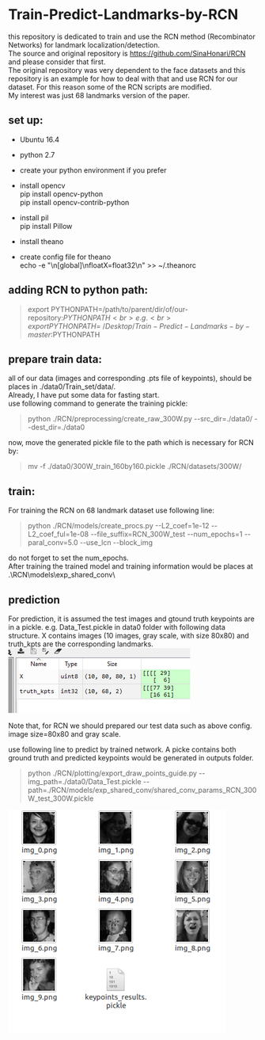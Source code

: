 # Train-Predict-Landmarks-by-RCN
this repository is dedicated to train and use the RCN method (Recombinator Networks) for landmark localization/detection. <br>
The source and original repository is https://github.com/SinaHonari/RCN and please consider that first. <br>
The original repository was very dependent to the face datasets and this repository is an example for how to deal with that and use RCN for our dataset. For this reason some of the RCN scripts are modified. <br>
My interest was just 68 landmarks version of the paper.

## set up:
- Ubuntu 16.4 <br>
- python 2.7 <br>
- create your python environment if you prefer <br>
- install opencv <br>
    pip install opencv-python <br>
    pip install opencv-contrib-python <br>
- install pil <br>
    pip install Pillow <br>

- install theano <br>
    
- create config file for theano <br>
echo -e "\n[global]\nfloatX=float32\n" >> ~/.theanorc <br>

## adding RCN to python path: 
> export PYTHONPATH=/path/to/parent/dir/of/our-repository:$PYTHONPATH <br>
e.g. <br>
> export PYTHONPATH=~/Desktop/Train-Predict-Landmarks-by-master:$PYTHONPATH <br>

## prepare train data:
all of our data (images and corresponding .pts file of keypoints), should be places in ./data0/Train_set/data/.  <br>
Already, I have put some data for fasting start. <br>
use following command to generate the training pickle: <br>
> python ./RCN/preprocessing/create_raw_300W.py --src_dir=./data0/ --dest_dir=./data0

now, move the generated pickle file to the path which is necessary for RCN by: <br>
> mv -f ./data0/300W_train_160by160.pickle ./RCN/datasets/300W/

## train:

For training the RCN on 68 landmark dataset use following line: <br>
> python ./RCN/models/create_procs.py --L2_coef=1e-12 --L2_coef_ful=1e-08 --file_suffix=RCN_300W_test --num_epochs=1 --paral_conv=5.0 --use_lcn --block_img

do not forget to set the num_epochs.  <br>
After training the trained model and training information would be places at .\RCN\models\exp_shared_conv\  <br>

## prediction

For prediction, it is assumed the test images and gtound truth keypoints are in a pickle.
e.g. Data_Test.pickle in data0 folder with following data structure. X contains images (10 images, gray scale, with size 80x80) and  truth_kpts are the corresponding landmarks. <br>
![Alt text](screen-21.58.58[16.05.2019].png?raw=true "Title") <br>

Note that, for RCN we should prepared our test data such as above config. image size=80x80 and gray scale. 

use following line to predict by trained network. A picke contains both ground truth and predicted keypoints would be generated in outputs folder.
> python ./RCN/plotting/export_draw_points_guide.py  --img_path=./data0/Data_Test.pickle  --path=./RCN/models/exp_shared_conv/shared_conv_params_RCN_300W_test_300W.pickle  

![Alt text](screen-22.05.34[16.05.2019].png?raw=true "Title") <br>


